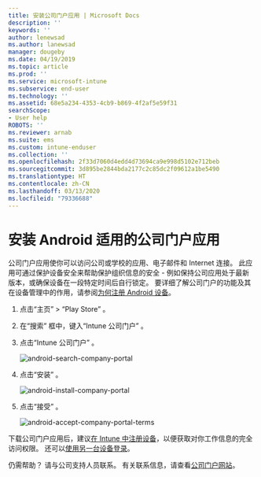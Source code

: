 ```yaml
---
title: 安装公司门户应用 | Microsoft Docs
description: ''
keywords: ''
author: lenewsad
ms.author: lanewsad
manager: dougeby
ms.date: 04/19/2019
ms.topic: article
ms.prod: ''
ms.service: microsoft-intune
ms.subservice: end-user
ms.technology: ''
ms.assetid: 68e5a234-4353-4cb9-b869-4f2af5e59f31
searchScope:
- User help
ROBOTS: ''
ms.reviewer: arnab
ms.suite: ems
ms.custom: intune-enduser
ms.collection: ''
ms.openlocfilehash: 2f33d7060d4edd4d73694ca9e998d5102e712beb
ms.sourcegitcommit: 3d895be2844bda2177c2c85dc2f09612a1be5490
ms.translationtype: HT
ms.contentlocale: zh-CN
ms.lasthandoff: 03/13/2020
ms.locfileid: "79336688"
---
```

# <a name="install-the-company-portal-app-for-android"></a>安装 Android 适用的公司门户应用

公司门户应用使你可以访问公司或学校的应用、电子邮件和 Internet 连接。 此应用可通过保护设备安全来帮助保护组织信息的安全 - 例如保持公司应用处于最新版本，或确保设备在一段特定时间后自行锁定。 要详细了解公司门户的功能及其在设备管理中的作用，请参阅[为何注册 Android 设备](why-enroll-android-device.md)。  

1. 点击“主页”   > “Play Store”  。

2. 在“搜索”  框中，键入“Intune 公司门户”  。  

3. 点击“Intune 公司门户”  。

    ![android-search-company-portal](./media/and-cpinstall-1-search-cp.png)

4. 点击“安装”  。

    ![android-install-company-portal](./media/and-cpinstall-2-install.png)

5. 点击“接受”  。

    ![android-accept-company-portal-terms](./media/and-cpinstall-3-cp-accept.png)

下载公司门户应用后，建议[在 Intune 中注册设备](enroll-device-android-company-portal.md)，以便获取对你工作信息的完全访问权限。 还可以[使用另一台设备登录](https://docs.microsoft.com/user-help/sign-in-to-the-company-portal#sign-in-from-another-device)。  

仍需帮助？ 请与公司支持人员联系。 有关联系信息，请查看[公司门户网站](https://go.microsoft.com/fwlink/?linkid=2010980)。
